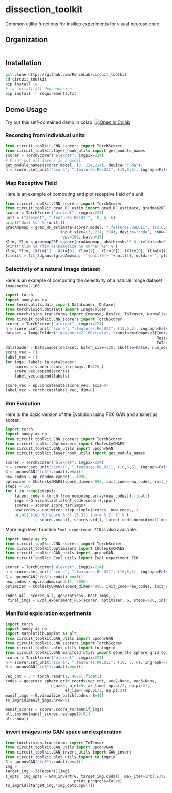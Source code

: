 # dissection_toolkit
Common utility functions for insilico experiments for visual neuroscience

## Organization
```
```

## Installation

```bash
git clone https://github.com/PonceLab/circuit_toolkit
cd circuit_toolkit
pip install -e .
# to install all dependencies
pip install -r requirements.txt
```
## Demo Usage
Try out this self-contained demo in colab:
[![Open In Colab](https://colab.research.google.com/assets/colab-badge.svg)](https://colab.research.google.com/drive/1cbCaOt3xFFnQhB2bbIkf-C_Buf1wFVpL?usp=sharing)


### Recording from individual units

```python
from circuit_toolkit.CNN_scorers import TorchScorer
from circuit_toolkit.layer_hook_utils import get_module_names
scorer = TorchScorer("alexnet", imgpix=224)
# Print out all layers in a model
get_module_names(scorer.model, (3, 224,224), device="cuda");
h = scorer.set_unit("score", ".features.ReLU11", (10,6,6), ingraph=False)
```
### Map Receptive Field

Here is an example of computing and plot receptive field of a unit.
```python
from circuit_toolkit.CNN_scorers import TorchScorer
from circuit_toolkit.grad_RF_estim import grad_RF_estimate, gradmap2RF_square, fit_2dgauss, grad_population_RF_estimate, show_gradmap
scorer = TorchScorer("alexnet", imgpix=224)
unit = ("alexnet", ".features.ReLU11", 10, 6, 6)
print("Unit %s" % (unit,))
gradAmpmap = grad_RF_estimate(scorer.model, ".features.ReLU11", (10,6,6), 
                        input_size=(3, 224, 224), device="cuda", show=True, 
                        reps=100, batch=10)
Xlim, Ylim = gradmap2RF_square(gradAmpmap, absthresh=1E-8, relthresh=0.01, square=True)
print("Xlim %s Ylim %s\nimgsize %s corner %s" % (
Xlim, Ylim, (Xlim[1] - Xlim[0], Ylim[1] - Ylim[0]), (Xlim[0], Ylim[0])))
fitdict = fit_2dgauss(gradAmpmap, f"{unit[0]}-"+unit[1], outdir="", plot=True)
```

### Selectivity of a natural image dataset
Here is an example of computing the selectivity of a natural image dataset `imagenette2-160`. 
```python
import torch
import numpy as np
from torch.utils.data import DataLoader, Dataset
from torchvision.datasets import ImageFolder
from torchvision.transforms import Compose, Resize, ToTensor, Normalize, CenterCrop
from circuit_toolkit.CNN_scorers import TorchScorer
scorer = TorchScorer("alexnet", imgpix=224)
h = scorer.set_unit("score", ".features.ReLU11", (10,6,6), ingraph=False)
dataset = ImageFolder("imagenette2-160/train", transform=Compose([CenterCrop(130), 
                                                                  Resize(224),
                                                                  ToTensor(), ]))# Normalize([0.485, 0.456, 0.406], [0.229, 0.224, 0.225])
dataloader = DataLoader(dataset, batch_size=128, shuffle=False, num_workers=4)
score_vec = []
label_vec = []
for imgs, labels in dataloader:
    scores = scorer.score_tsr(imgs, B=128,)
    score_vec.append(scores)
    label_vec.append(labels)

score_vec = np.concatenate(score_vec, axis=0)
label_vec = torch.cat(label_vec, dim=0)
```

### Run Evolution
Here is the basic version of the Evolution using FC6 GAN and alexnet as scorer. 
```python
import torch
import numpy as np
from circuit_toolkit.CNN_scorers import TorchScorer
from circuit_toolkit.Optimizers import CholeskyCMAES
from circuit_toolkit.GAN_utils import upconvGAN
from circuit_toolkit.layer_hook_utils import get_module_names

scorer = TorchScorer("alexnet", imgpix=224)
h = scorer.set_unit("score", ".features.ReLU11", (10,6,6), ingraph=False)
G = upconvGAN("fc6").cuda().eval()
new_codes = np.random.randn(1, 4096)
optimizer = CholeskyCMAES(space_dimen=4096, init_code=new_codes, init_sigma=3.0,)
steps = 100
for i in range(steps):
    latent_code = torch.from_numpy(np.array(new_codes)).float()
    imgs = G.visualize(latent_code.cuda()).cpu()
    scores = scorer.score_tsr(imgs)
    new_codes = optimizer.step_simple(scores, new_codes, )
    print("step %d score %.3f (%.3f) (norm %.2f )" % (
            i, scores.mean(), scores.std(), latent_code.norm(dim=1).mean(),))
```

More high level function `Evol_experiment_FC6` is also available.
```python
import numpy as np
from circuit_toolkit.CNN_scorers import TorchScorer
from circuit_toolkit.Optimizers import CholeskyCMAES
from circuit_toolkit.GAN_utils import upconvGAN
from circuit_toolkit.Evol_utils import Evol_experiment_FC6

scorer = TorchScorer("alexnet", imgpix=224)
h = scorer.set_unit("score", ".features.ReLU11", (10,6,6), ingraph=False)
G = upconvGAN("fc6").cuda().eval()
new_codes = np.random.randn(1, 4096)
optimizer = CholeskyCMAES(space_dimen=4096, init_code=new_codes, init_sigma=3.0,)

codes_all, scores_all, generations, best_imgs, \
 final_imgs = Evol_experiment_FC6(scorer, optimizer, G, steps=100, init_code=new_codes)
```

### Manifold exploration experiments

```python
import torch
import numpy as np
import matplotlib.pyplot as plt
from circuit_toolkit.GAN_utils import upconvGAN
from circuit_toolkit.CNN_scorers import TorchScorer
from circuit_toolkit.plot_utils import to_imgrid
from circuit_toolkit.GAN_manifold_utils import generate_sphere_grid_coords 
scorer = TorchScorer("alexnet", imgpix=224)
h = scorer.set_unit("score", ".features.ReLU11", (10, 6, 6), ingraph=False)
G = upconvGAN("fc6").cuda().eval()

vec_cnt = 3 * torch.randn(1, 4096).float()
codes = generate_sphere_grid_coords(vec_cnt, vec2=None, vec3=None,
                    n_az=9, n_el=9, az_lim=(-np.pi/2, np.pi/2),
                          el_lim=(-np.pi/2, np.pi/2))
manif_imgs = G.visualize_batch(codes, B=40)
to_imgrid(manif_imgs,nrow=9)

manif_scores = scorer.score_tsr(manif_imgs)
plt.imshow(manif_scores.reshape(9,9))
plt.show()
```

### Invert images into GAN space and exploration 
```python
from torchvision.transforms import ToTensor
from circuit_toolkit.GAN_utils import upconvGAN
from circuit_toolkit.GAN_invert_utils import GAN_invert
from circuit_toolkit.plot_utils import to_imgrid
G = upconvGAN("fc6").cuda().eval()
img = ...
target_img = ToTensor()(img)
z_opts, img_opts = GAN_invert(G, target_img.cuda(), max_iter=int(5E3),
                              print_progress=False)
to_imgrid([target_img,*img_opts.cpu()])
```

